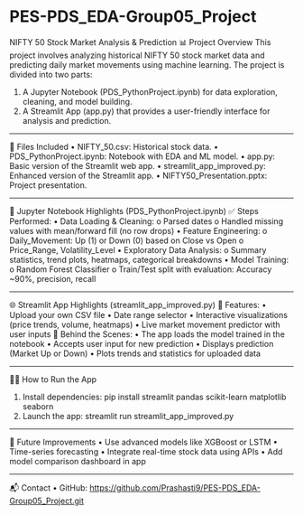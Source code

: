 # PES-PDS_EDA-Group05_Project
NIFTY 50 Stock Market Analysis & Prediction
📊 Project Overview
This project involves analyzing historical NIFTY 50 stock market data and predicting daily market movements using machine learning. The project is divided into two parts:
1.	A Jupyter Notebook (PDS_PythonProject.ipynb) for data exploration, cleaning, and model building.
2.	A Streamlit App (app.py) that provides a user-friendly interface for analysis and prediction.
   
________________________________________
📁 Files Included
•	NIFTY_50.csv: Historical stock data.
•	PDS_PythonProject.ipynb: Notebook with EDA and ML model.
•	app.py: Basic version of the Streamlit web app.
•	streamlit_app_improved.py: Enhanced version of the Streamlit app.
•	NIFTY50_Presentation.pptx: Project presentation.

________________________________________
🧪 Jupyter Notebook Highlights (PDS_PythonProject.ipynb)
✅ Steps Performed:
•	Data Loading & Cleaning:
o	Parsed dates
o	Handled missing values with mean/forward fill (no row drops)
•	Feature Engineering:
o	Daily_Movement: Up (1) or Down (0) based on Close vs Open
o	Price_Range, Volatility_Level
•	Exploratory Data Analysis:
o	Summary statistics, trend plots, heatmaps, categorical breakdowns
•	Model Training:
o	Random Forest Classifier
o	Train/Test split with evaluation: Accuracy ~90%, precision, recall

________________________________________
🌐 Streamlit App Highlights (streamlit_app_improved.py)
🔧 Features:
•	Upload your own CSV file
•	Date range selector
•	Interactive visualizations (price trends, volume, heatmaps)
•	Live market movement predictor with user inputs
🧠 Behind the Scenes:
•	The app loads the model trained in the notebook
•	Accepts user input for new prediction
•	Displays prediction (Market Up or Down)
•	Plots trends and statistics for uploaded data

________________________________________
👨‍💻 How to Run the App
1.	Install dependencies:
pip install streamlit pandas scikit-learn matplotlib seaborn
2.	Launch the app:
streamlit run streamlit_app_improved.py
________________________________________
📌 Future Improvements
•	Use advanced models like XGBoost or LSTM
•	Time-series forecasting
•	Integrate real-time stock data using APIs
•	Add model comparison dashboard in app

________________________________________

📬 Contact
•	GitHub: https://github.com/Prashasti9/PES-PDS_EDA-Group05_Project.git

